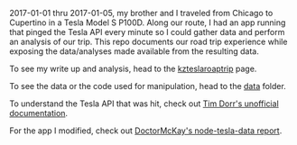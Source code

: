 2017-01-01 thru 2017-01-05, my brother and I traveled from Chicago to Cupertino in a Tesla Model S P100D.  Along our route, I had an app running that pinged the Tesla API every minute so I could gather data and perform an analysis of our trip.  This repo documents our road trip experience while exposing the data/analyses made available from the resulting data.

To see my write up and analysis, head to the [kzteslaroaptrip](kzteslaroadtrip.md) page.

To see the data or the code used for manipulation, head to the [data](data/) folder.

To understand the Tesla API that was hit, check out [Tim Dorr's unofficial documentation](https://timdorr.docs.apiary.io/#).

For the app I modified, check out [DoctorMcKay's node-tesla-data report](https://github.com/DoctorMcKay/node-tesla-data).

